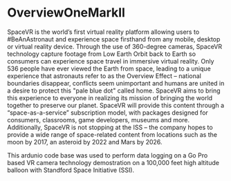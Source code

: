 # OverviewOneMarkII
SpaceVR is the world’s first virtual reality platform allowing users to #BeAnAstronaut and experience space firsthand from any mobile, desktop or virtual reality device. Through the use of 360-degree cameras, SpaceVR technology capture footage from Low Earth Orbit back to Earth so consumers can experience space travel in immersive virtual reality. Only 536 people have ever viewed the Earth from space, leading to a unique experience that astronauts refer to as the Overview Effect – national boundaries disappear, conflicts seem unimportant and humans are united in a desire to protect this "pale blue dot" called home. SpaceVR aims to bring this experience to everyone in realizing its mission of bringing the world together to preserve our planet. SpaceVR will provide this content through a “space-as-a-service” subscription model, with packages designed for consumers, classrooms, game developers, museums and more. Additionally, SpaceVR is not stopping at the ISS – the company hopes to provide a wide range of space-related content from locations such as the moon by 2017, an asteroid by 2022 and Mars by 2026.

This ardunio code base was used to perform data logging on a Go Pro based VR camera technology demostration on a 100,000 feet high altitude balloon with Standford Space Initiative (SSI).   
